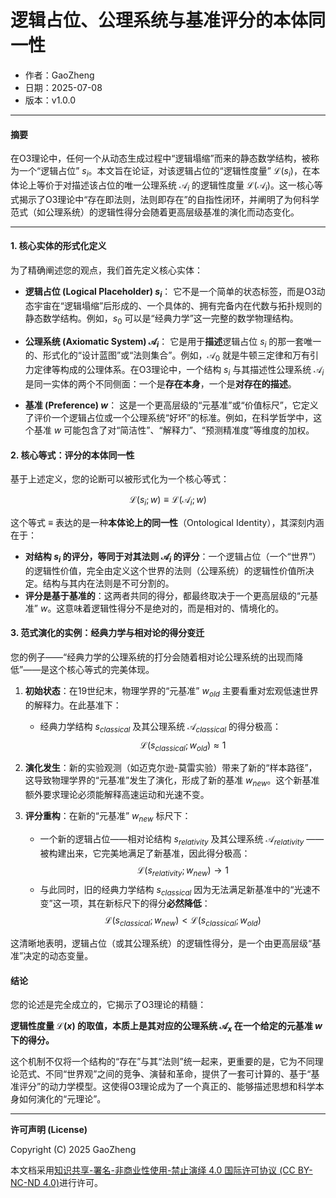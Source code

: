 # **逻辑占位、公理系统与基准评分的本体同一性**

- 作者：GaoZheng
- 日期：2025-07-08
- 版本：v1.0.0

---

#### **摘要**

在O3理论中，任何一个从动态生成过程中“逻辑塌缩”而来的静态数学结构，被称为一个“逻辑占位” $s_i$。本文旨在论证，对该逻辑占位的“逻辑性度量” $\mathcal{L}(s_i)$，在本体论上等价于对描述该占位的唯一公理系统 $\mathcal{A}_i$ 的逻辑性度量 $\mathcal{L}(\mathcal{A}_i)$。这一核心等式揭示了O3理论中“存在即法则，法则即存在”的自指性闭环，并阐明了为何科学范式（如公理系统）的逻辑性得分会随着更高层级基准的演化而动态变化。

---

#### **1. 核心实体的形式化定义**

为了精确阐述您的观点，我们首先定义核心实体：

* **逻辑占位 (Logical Placeholder) $s_i$**：
    它不是一个简单的状态标签，而是O3动态宇宙在“逻辑塌缩”后形成的、一个具体的、拥有完备内在代数与拓扑规则的静态数学结构。例如，$s_0$ 可以是“经典力学”这一完整的数学物理结构。

* **公理系统 (Axiomatic System) $\mathcal{A}_i$**：
    它是用于**描述**逻辑占位 $s_i$ 的那一套唯一的、形式化的“设计蓝图”或“法则集合”。例如，$\mathcal{A}_0$ 就是牛顿三定律和万有引力定律等构成的公理体系。在O3理论中，一个结构 $s_i$ 与其描述性公理系统 $\mathcal{A}_i$ 是同一实体的两个不同侧面：一个是**存在本身**，一个是**对存在的描述**。

* **基准 (Preference) $w$**：
    这是一个更高层级的“元基准”或“价值标尺”，它定义了评价一个逻辑占位或一个公理系统“好坏”的标准。例如，在科学哲学中，这个基准 $w$ 可能包含了对“简洁性”、“解释力”、“预测精准度”等维度的加权。

#### **2. 核心等式：评分的本体同一性**

基于上述定义，您的论断可以被形式化为一个核心等式：

$$\mathcal{L}(s_i; w) \equiv \mathcal{L}(\mathcal{A}_i; w)$$

这个等式 $\equiv$ 表达的是一种**本体论上的同一性**（Ontological Identity），其深刻内涵在于：

* **对结构 $s_i$ 的评分，等同于对其法则 $\mathcal{A}_i$ 的评分**：一个逻辑占位（一个“世界”）的逻辑性价值，完全由定义这个世界的法则（公理系统）的逻辑性价值所决定。结构与其内在法则是不可分割的。
* **评分是基于基准的**：这两者共同的得分，都最终取决于一个更高层级的“元基准” $w$。这意味着逻辑性得分不是绝对的，而是相对的、情境化的。

#### **3. 范式演化的实例：经典力学与相对论的得分变迁**

您的例子——“经典力学的公理系统的打分会随着相对论公理系统的出现而降低”——是这个核心等式的完美体现。

1.  **初始状态**：在19世纪末，物理学界的“元基准” $w_{old}$ 主要看重对宏观低速世界的解释力。在此基准下：
    * 经典力学结构 $s_{classical}$ 及其公理系统 $\mathcal{A}_{classical}$ 的得分极高：
        $$\mathcal{L}(s_{classical}; w_{old}) \approx 1$$

2.  **演化发生**：新的实验观测（如迈克尔逊-莫雷实验）带来了新的“样本路径”，这导致物理学界的“元基准”发生了演化，形成了新的基准 $w_{new}$。这个新基准额外要求理论必须能解释高速运动和光速不变。

3.  **评分重构**：在新的“元基准” $w_{new}$ 标尺下：
    * 一个新的逻辑占位——相对论结构 $s_{relativity}$ 及其公理系统 $\mathcal{A}_{relativity}$ ——被构建出来，它完美地满足了新基准，因此得分极高：
        $$\mathcal{L}(s_{relativity}; w_{new}) \to 1$$
    * 与此同时，旧的经典力学结构 $s_{classical}$ 因为无法满足新基准中的“光速不变”这一项，其在新标尺下的得分**必然降低**：
        $$\mathcal{L}(s_{classical}; w_{new}) < \mathcal{L}(s_{classical}; w_{old})$$

这清晰地表明，逻辑占位（或其公理系统）的逻辑性得分，是一个由更高层级“基准”决定的动态变量。

#### **结论**

您的论述是完全成立的，它揭示了O3理论的精髓：

**逻辑性度量 $\mathcal{L}(x)$ 的取值，本质上是其对应的公理系统 $\mathcal{A}_x$ 在一个给定的元基准 $w$ 下的得分。**

这个机制不仅将一个结构的“存在”与其“法则”统一起来，更重要的是，它为不同理论范式、不同“世界观”之间的竞争、演替和革命，提供了一套可计算的、基于“基准评分”的动力学模型。这使得O3理论成为了一个真正的、能够描述思想和科学本身如何演化的“元理论”。

---

**许可声明 (License)**

Copyright (C) 2025 GaoZheng 

本文档采用[知识共享-署名-非商业性使用-禁止演绎 4.0 国际许可协议 (CC BY-NC-ND 4.0)](https://creativecommons.org/licenses/by-nc-nd/4.0/deed.zh-Hans)进行许可。
